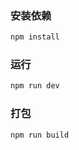 ### 安装依赖

``` bash
npm install
```

### 运行

``` bash
npm run dev
```

### 打包

``` bash
npm run build
```

